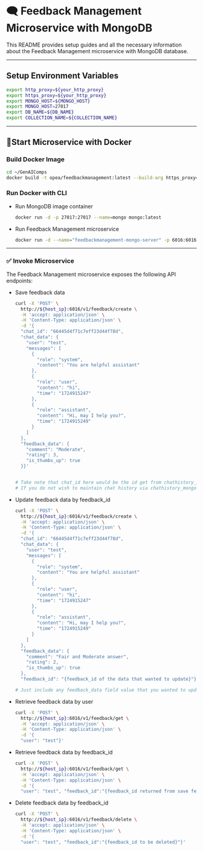 # 🗨 Feedback Management Microservice with MongoDB

This README provides setup guides and all the necessary information about the Feedback Management microservice with MongoDB database.

---

## Setup Environment Variables

```bash
export http_proxy=${your_http_proxy}
export https_proxy=${your_http_proxy}
export MONGO_HOST=${MONGO_HOST}
export MONGO_HOST=27017
export DB_NAME=${DB_NAME}
export COLLECTION_NAME=${COLLECTION_NAME}
```

---

## 🚀Start Microservice with Docker

### Build Docker Image

```bash
cd ~/GenAIComps
docker build -t opea/feedbackmanagement:latest --build-arg https_proxy=$https_proxy --build-arg http_proxy=$http_proxy -f comps/feedback_management/src/Dockerfile .
```

### Run Docker with CLI

- Run MongoDB image container

  ```bash
  docker run -d -p 27017:27017 --name=mongo mongo:latest
  ```

- Run Feedback Management microservice

  ```bash
  docker run -d --name="feedbackmanagement-mongo-server" -p 6016:6016 -e http_proxy=$http_proxy -e https_proxy=$https_proxy -e no_proxy=$no_proxy -e MONGO_HOST=${MONGO_HOST} -e MONGO_PORT=${MONGO_PORT} -e DB_NAME=${DB_NAME} -e COLLECTION_NAME=${COLLECTION_NAME} opea/feedbackmanagement:latest
  ```

---

### ✅ Invoke Microservice

The Feedback Management microservice exposes the following API endpoints:

- Save feedback data

  ```bash
  curl -X 'POST' \
    http://${host_ip}:6016/v1/feedback/create \
    -H 'accept: application/json' \
    -H 'Content-Type: application/json' \
    -d '{
    "chat_id": "66445d4f71c7eff23d44f78d",
    "chat_data": {
      "user": "test",
      "messages": [
        {
          "role": "system",
          "content": "You are helpful assistant"
        },
        {
          "role": "user",
          "content": "hi",
          "time": "1724915247"
        },
        {
          "role": "assistant",
          "content": "Hi, may I help you?",
          "time": "1724915249"
        }
      ]
    },
    "feedback_data": {
      "comment": "Moderate",
      "rating": 3,
      "is_thumbs_up": true
    }}'


  # Take note that chat_id here would be the id get from chathistory_mongo service
  # If you do not wish to maintain chat history via chathistory_mongo service, you may generate some random uuid for it or just leave it empty.
  ```

- Update feedback data by feedback_id

  ```bash
  curl -X 'POST' \
    http://${host_ip}:6016/v1/feedback/create \
    -H 'accept: application/json' \
    -H 'Content-Type: application/json' \
    -d '{
    "chat_id": "66445d4f71c7eff23d44f78d",
    "chat_data": {
      "user": "test",
      "messages": [
        {
          "role": "system",
          "content": "You are helpful assistant"
        },
        {
          "role": "user",
          "content": "hi",
          "time": "1724915247"
        },
        {
          "role": "assistant",
          "content": "Hi, may I help you?",
          "time": "1724915249"
        }
      ]
    },
    "feedback_data": {
      "comment": "Fair and Moderate answer",
      "rating": 2,
      "is_thumbs_up": true
    },
    "feedback_id": "{feedback_id of the data that wanted to update}"}'

  # Just include any feedback_data field value that you wanted to update.
  ```

- Retrieve feedback data by user

  ```bash
  curl -X 'POST' \
    http://${host_ip}:6016/v1/feedback/get \
    -H 'accept: application/json' \
    -H 'Content-Type: application/json' \
    -d '{
    "user": "test"}'
  ```

- Retrieve feedback data by feedback_id

  ```bash
  curl -X 'POST' \
    http://${host_ip}:6016/v1/feedback/get \
    -H 'accept: application/json' \
    -H 'Content-Type: application/json' \
    -d '{
    "user": "test", "feedback_id":"{feedback_id returned from save feedback route above}"}'
  ```

- Delete feedback data by feedback_id

  ```bash
  curl -X 'POST' \
    http://${host_ip}:6016/v1/feedback/delete \
    -H 'accept: application/json' \
    -H 'Content-Type: application/json' \
    -d '{
    "user": "test", "feedback_id":"{feedback_id to be deleted}"}'
  ```

